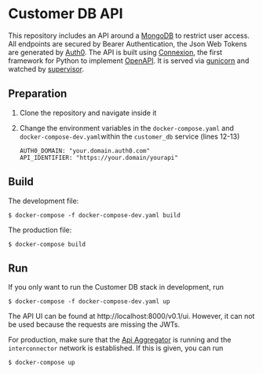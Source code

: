# Customer DB API

This repository includes an API around a [MongoDB](https://www.mongodb.com/) to restrict user access. 
All endpoints are secured by Bearer Authentication, the Json Web Tokens are generated by [Auth0](https://auth0.com/).
The API is built using [Connexion](https://github.com/zalando/connexion), the first framework for Python to implement [OpenAPI](https://swagger.io/docs/specification/about/). It is served via [gunicorn](https://gunicorn.org/) and watched by [supervisor](http://supervisord.org/).

## Preparation

1. Clone the repository and navigate inside it

2. Change the environment variables in the `docker-compose.yaml` and `docker-compose-dev.yaml`within the `customer_db` service (lines 12-13)
    ```
    AUTH0_DOMAIN: "your.domain.auth0.com"
    API_IDENTIFIER: "https://your.domain/yourapi"
    ```

## Build

The development file:

    $ docker-compose -f docker-compose-dev.yaml build

The production file:

    $ docker-compose build

## Run

If you only want to run the Customer DB stack in development, run

    $ docker-compose -f docker-compose-dev.yaml up

The API UI can be found at http://localhost:8000/v0.1/ui. However, it can not be used because the requests are missing the JWTs.

For production, make sure that the [Api Aggregator](https://github.com/registreerocks/API_aggregator) is running and the `interconnector` network is established. If this is given, you can run

    $ docker-compose up
